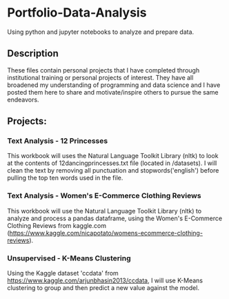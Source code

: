 # Portfolio-Data-Analysis
Using python and jupyter notebooks to analyze and prepare data.

## Description
These files contain personal projects that I have completed through institutional training or personal projects of interest.  They have all broadened my understanding of programming and data science and I have posted them here to share and motivate/inspire others to pursue the same endeavors. 

## Projects:
### Text Analysis - 12 Princesses
  This workbook will uses the Natural Language Toolkit Library (nltk) to look at the contents of 12dancingprincesses.txt file (located in /datasets). I will clean the text by removing all punctuation and stopwords('english') before pulling the top ten words used in the file.
### Text Analysis - Women's E-Commerce Clothing Reviews
This workbook will use the Natural Language Toolkit Library (nltk) to analyze and process a pandas dataframe, using the Women's E-Commerce Clothing Reviews from kaggle.com (https://www.kaggle.com/nicapotato/womens-ecommerce-clothing-reviews).
### Unsupervised - K-Means Clustering
Using the Kaggle dataset 'ccdata' from https://www.kaggle.com/arjunbhasin2013/ccdata, I will use K-Means clustering to group and then predict a new value against the model.
